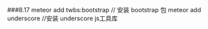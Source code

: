 ###8.17 
	meteor add twbs:bootstrap	// 安装 bootstrap 包
	meteor add underscore		//安装 underscore js工具库
